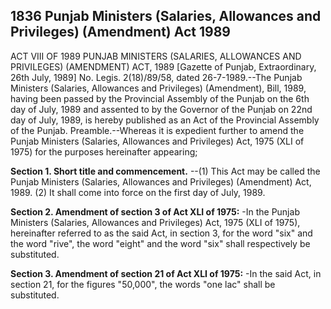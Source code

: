 ## 1836 Punjab Ministers (Salaries, Allowances and Privileges) (Amendment) Act 1989
 
ACT VIII OF 1989
PUNJAB MINISTERS (SALARIES, ALLOWANCES AND PRIVILEGES) (AMENDMENT) ACT, 1989
[Gazette of Punjab, Extraordinary, 26th July, 1989]
No. Legis. 2(18)/89/58, dated 26-7-1989.--The Punjab Ministers (Salaries, Allowances and Privileges) (Amendment), Bill, 1989, having been passed by the Provincial Assembly of the Punjab on the 6th day of July, 1989 and assented to by the Governor of the Punjab on 22nd day of July, 1989, is hereby published as an Act of the Provincial Assembly of the Punjab.
Preamble.--Whereas it is expedient further to amend the Punjab Ministers (Salaries, Allowances and Privileges) Act, 1975 (XLI of 1975) for the purposes hereinafter appearing;

**Section 1. Short title and commencement.**
--(1) This Act may be called the Punjab Ministers (Salaries, Allowances and Privileges) (Amendment) Act, 1989.
   (2) It shall come into force on the first day of July, 1989.

 

**Section 2. Amendment of section 3 of Act XLI of 1975:**
 -In the Punjab Ministers (Salaries, Allowances and Privileges) Act, 1975 (XLI of 1975), hereinafter referred to as the said Act, in section 3, for the word "six" and the word "rive", the word "eight" and the word "six" shall respectively be substituted.

 

**Section 3. Amendment of section 21 of Act XLI of 1975:**
 -In the said Act, in section 21, for the figures "50,000", the words "one lac" shall be substituted.

